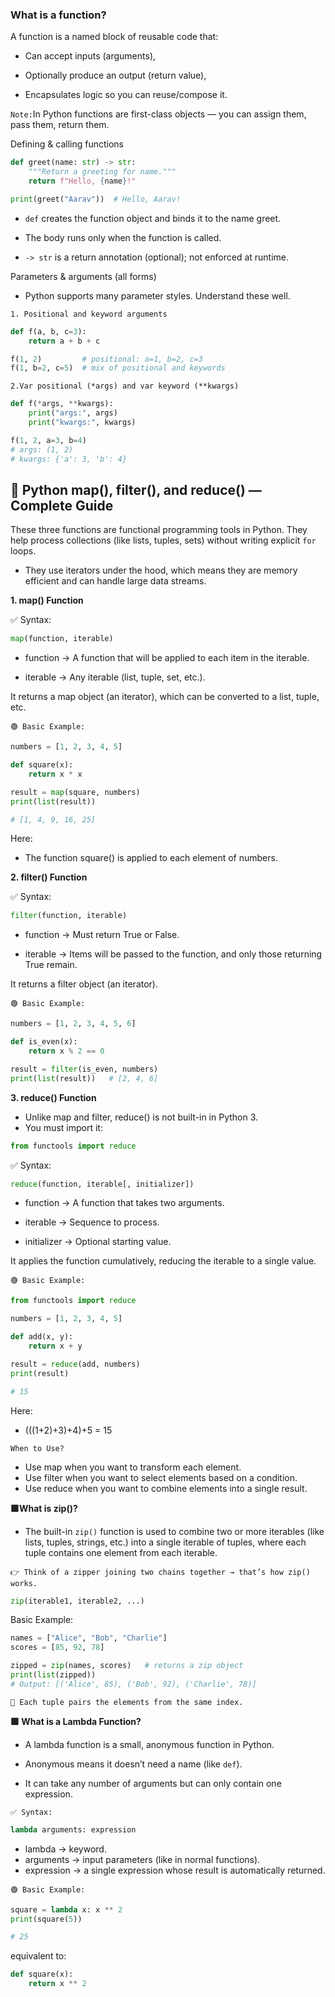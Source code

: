 ### What is a function?

A function is a named block of reusable code that:

- Can accept inputs (arguments),

- Optionally produce an output (return value),

- Encapsulates logic so you can reuse/compose it.

`Note:`In Python functions are first-class objects — you can assign them, pass them, return them.

Defining & calling functions
```python
def greet(name: str) -> str:
    """Return a greeting for name."""
    return f"Hello, {name}!"

print(greet("Aarav"))  # Hello, Aarav!
```

- `def` creates the function object and binds it to the name greet.

- The body runs only when the function is called.

- `-> str` is a return annotation (optional); not enforced at runtime.

Parameters & arguments (all forms)

- Python supports many parameter styles. Understand these well.

`1. Positional and keyword arguments`
```python
def f(a, b, c=3):
    return a + b + c

f(1, 2)         # positional: a=1, b=2, c=3
f(1, b=2, c=5)  # mix of positional and keywords

```

`2.Var positional (*args) and var keyword (**kwargs)`

```python
def f(*args, **kwargs):
    print("args:", args)
    print("kwargs:", kwargs)

f(1, 2, a=3, b=4)
# args: (1, 2)
# kwargs: {'a': 3, 'b': 4}

```

## 🚀 Python map(), filter(), and reduce() — Complete Guide
These three functions are functional programming tools in Python. They help process collections (like lists, tuples, sets) without writing explicit `for` loops.

- They use iterators under the hood, which means they are memory efficient and can handle large data streams.

**1. map() Function**

✅ Syntax:
```python
map(function, iterable)
```
- function → A function that will be applied to each item in the iterable.

- iterable → Any iterable (list, tuple, set, etc.).

It returns a map object (an iterator), which can be converted to a list, tuple, etc.

`🟢 Basic Example:`
```python
numbers = [1, 2, 3, 4, 5]

def square(x):
    return x * x

result = map(square, numbers)
print(list(result))   

# [1, 4, 9, 16, 25]
```
Here:

- The function square() is applied to each element of numbers.

**2. filter() Function**

✅ Syntax:
```python
filter(function, iterable)
```
- function → Must return True or False.

- iterable → Items will be passed to the function, and only those returning True remain.

It returns a filter object (an iterator).

`🟢 Basic Example:`
```python
numbers = [1, 2, 3, 4, 5, 6]

def is_even(x):
    return x % 2 == 0

result = filter(is_even, numbers)
print(list(result))   # [2, 4, 6]

```

**3. reduce() Function**

- Unlike map and filter, reduce() is not built-in in Python 3.
- You must import it:
```python
from functools import reduce
```
✅ Syntax:
```python
reduce(function, iterable[, initializer])
```
- function → A function that takes two arguments.

- iterable → Sequence to process.

- initializer → Optional starting value.

It applies the function cumulatively, reducing the iterable to a single value.

`🟢 Basic Example:`
```python
from functools import reduce

numbers = [1, 2, 3, 4, 5]

def add(x, y):
    return x + y

result = reduce(add, numbers)
print(result)   

# 15
```
Here:

- (((1+2)+3)+4)+5 = 15

`When to Use?`

- Use map when you want to transform each element.
- Use filter when you want to select elements based on a condition.
- Use reduce when you want to combine elements into a single result.

**🟩What is zip()?**

- The built-in `zip()` function is used to combine two or more iterables (like lists, tuples, strings, etc.) into a single iterable of tuples, where each tuple contains one element from each iterable.

`👉 Think of a zipper joining two chains together → that’s how zip() works.`
```python
zip(iterable1, iterable2, ...)
```
Basic Example:
```python
names = ["Alice", "Bob", "Charlie"]
scores = [85, 92, 78]

zipped = zip(names, scores)   # returns a zip object
print(list(zipped))  
# Output: [('Alice', 85), ('Bob', 92), ('Charlie', 78)]
```
`🔑 Each tuple pairs the elements from the same index.`

**🟩 What is a Lambda Function?**

- A lambda function is a small, anonymous function in Python.

- Anonymous means it doesn’t need a name (like `def`).

- It can take any number of arguments but can only contain one expression.

`✅ Syntax:`
```python
lambda arguments: expression
```
- lambda → keyword.
- arguments → input parameters (like in normal functions).
- expression → a single expression whose result is automatically returned.

`🟢 Basic Example:`
```python
square = lambda x: x ** 2
print(square(5))   

# 25
```
equivalent to:
```python
def square(x):
    return x ** 2
```